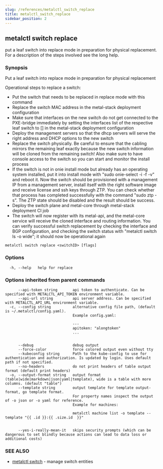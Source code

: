 ```yaml
---
slug: /references/metalctl_switch_replace
title: metalctl_switch_replace
sidebar_position: 2
---
```


## metalctl switch replace

put a leaf switch into replace mode in preparation for physical replacement. For a description of the steps involved see the long help.

### Synopsis

Put a leaf switch into replace mode in preparation for physical replacement

Operational steps to replace a switch:

- Put the switch that needs to be replaced in replace mode with this command
- Replace the switch MAC address in the metal-stack deployment configuration
- Make sure that interfaces on the new switch do not get connected to the PXE-bridge immediately by setting the interfaces list of the respective leaf switch to [] in the metal-stack deployment configuration
- Deploy the management servers so that the dhcp servers will serve the right address and DHCP options to the new switch
- Replace the switch physically. Be careful to ensure that the cabling mirrors the remaining leaf exactly because the new switch information will be cloned from the remaining switch! Also make sure to have console access to the switch so you can start and monitor the install process
- If the switch is not in onie install mode but already has an operating system installed, put it into install mode with "sudo onie-select -i -f -v" and reboot it. Now the switch should be provisioned with a management IP from a management server, install itself with the right software image and receive license and ssh keys through ZTP. You can check whether that process has completed successfully with the command "sudo ztp -s". The ZTP state should be disabled and the result should be success.
- Deploy the switch plane and metal-core through metal-stack deployment CI job
- The switch will now register with its metal-api, and the metal-core service will receive the cloned interface and routing information. You can verify successful switch replacement by checking the interface and BGP configuration, and checking the switch status with "metalctl switch ls -o wide"; it should now be operational again

```
metalctl switch replace <switchID> [flags]
```

### Options

```
  -h, --help   help for replace
```

### Options inherited from parent commands

```
      --api-token string       api token to authenticate. Can be specified with METALCTL_API_TOKEN environment variable.
      --api-url string         api server address. Can be specified with METALCTL_API_URL environment variable.
  -c, --config string          alternative config file path, (default is ~/.metalctl/config.yaml).
                               Example config.yaml:
                               
                               ---
                               apitoken: "alongtoken"
                               ...
                               
                               
      --debug                  debug output
      --force-color            force colored output even without tty
      --kubeconfig string      Path to the kube-config to use for authentication and authorization. Is updated by login. Uses default path if not specified.
      --no-headers             do not print headers of table output format (default print headers)
  -o, --output-format string   output format (table|wide|markdown|json|yaml|template), wide is a table with more columns. (default "table")
      --template string        output template for template output-format, go template format.
                               For property names inspect the output of -o json or -o yaml for reference.
                               Example for machines:
                               
                               metalctl machine list -o template --template "{{ .id }}:{{ .size.id  }}"
                               
                               
      --yes-i-really-mean-it   skips security prompts (which can be dangerous to set blindly because actions can lead to data loss or additional costs)
```

### SEE ALSO

* [metalctl switch](./metalctl_switch.md)	 - manage switch entities


